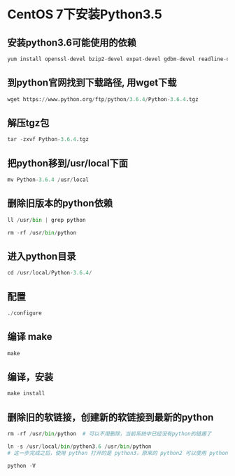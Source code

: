 # CentOS 7下安装Python3.5

## 安装python3.6可能使用的依赖
```python
yum install openssl-devel bzip2-devel expat-devel gdbm-devel readline-devel sqlite-devel
```
 

## 到python官网找到下载路径, 用wget下载
```python
wget https://www.python.org/ftp/python/3.6.4/Python-3.6.4.tgz
```
## 解压tgz包
```python
tar -zxvf Python-3.6.4.tgz
```
## 把python移到/usr/local下面
```python
mv Python-3.6.4 /usr/local
```
## 删除旧版本的python依赖
```python
ll /usr/bin | grep python

rm -rf /usr/bin/python
```
## 进入python目录
```python
cd /usr/local/Python-3.6.4/
```
## 配置
```python
./configure
```
## 编译 make
```python
make
```
## 编译，安装
```python
make install
```
## 删除旧的软链接，创建新的软链接到最新的python
```python
rm -rf /usr/bin/python  # 可以不用删除，当前系统中已经没有python的链接了

ln -s /usr/local/bin/python3.6 /usr/bin/python
# 这一步完成之后，使用 python 打开的是 python3，原来的 python2 可以使用 python2 打开
```
```python
python -V
```
